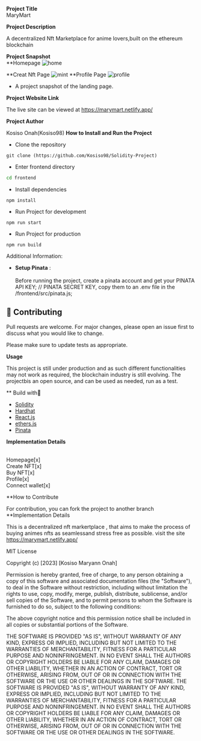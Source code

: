
**Project Title**<br/>
MaryMart<br/>

**Project Description**

A decentralized Nft Marketplace for anime lovers,built on the ethereum blockchain<br/>

**Project Snapshot**<br/>
**Homepage
![home](https://user-images.githubusercontent.com/114183913/214615906-afe61fe8-5a0c-4c09-9745-82cd305c8c68.png)

**Creat Nft Page
![mint](https://user-images.githubusercontent.com/114183913/214615999-ce94d152-2cf9-46bf-8470-e7c9c85583e5.png)
**Profile Page
![profile](https://user-images.githubusercontent.com/114183913/214616066-1205d040-4b80-4da4-9c0b-360c27ae211f.png)

- A project snapshot of the landing page.

**Project Website Link**

The live site can be viewed at https://marymart.netlify.app/

**Project Author**

Kosiso Onah(Kosiso98)
****How to Install and Run the Project****
- Clone the repository
```git
git clone (https://github.com/Kosiso98/Solidity-Project)
```
* Enter frontend directory
```bash
cd frontend
```
* Install dependencies
```npm
npm install
```
* Run Project for development
```npm
npm run start
```
* Run Project for production
```npm
npm run build

```

Additional Information:

* __Setup Pinata__ : <br><br>
Before running the project, create a pinata account and get your  PINATA API KEY;
// PINATA SECRET KEY, copy them to an .env file in the /frontend/src/pinata.js;

## :handshake: Contributing

Pull requests are welcome. For major changes, please open an issue first
to discuss what you would like to change.

Please make sure to update tests as appropriate.

**Usage**

 This project is still under production and as such different functionalities may not work as required, the blockchain industry is still evolving.
 The projectbis an open source, and can be used as needed, run as a test.

** Build with🚀
* [Solidity](https://docs.soliditylang.org/)
* [Hardhat](https://hardhat.org/getting-started/)
* [React.js](https://reactjs.org/)
* [ethers.js](https://docs.ethers.io/v5/)
* [Pinata](https://www.pinata.cloud/)


**Implementation Details**

<br/>Homepage[x]
<br/>Create NFT[x]
<br/>Buy NFT[x]
<br/>Profile[x]
<br>Connect wallet[x]


**How to Contribute

For contribution, you can fork the project to another branch
**Implementation Details

This is a decentralized nft markertplace , that aims to make the process of buying animes nfts as seamlessand stress free as possible.
visit the site https://marymart.netlify.app/ 



MIT License

Copyright (c) [2023] [Kosiso Maryann Onah]

Permission is hereby granted, free of charge, to any person obtaining a copy
of this software and associated documentation files (the "Software"), to deal
in the Software without restriction, including without limitation the rights
to use, copy, modify, merge, publish, distribute, sublicense, and/or sell
copies of the Software, and to permit persons to whom the Software is
furnished to do so, subject to the following conditions:

The above copyright notice and this permission notice shall be included in all
copies or substantial portions of the Software.

THE SOFTWARE IS PROVIDED "AS IS", WITHOUT WARRANTY OF ANY KIND, EXPRESS OR
IMPLIED, INCLUDING BUT NOT LIMITED TO THE WARRANTIES OF MERCHANTABILITY,
FITNESS FOR A PARTICULAR PURPOSE AND NONINFRINGEMENT. IN NO EVENT SHALL THE
AUTHORS OR COPYRIGHT HOLDERS BE LIABLE FOR ANY CLAIM, DAMAGES OR OTHER
LIABILITY, WHETHER IN AN ACTION OF CONTRACT, TORT OR OTHERWISE, ARISING FROM,
OUT OF OR IN CONNECTION WITH THE SOFTWARE OR THE USE OR OTHER DEALINGS IN THE
SOFTWARE.
THE SOFTWARE IS PROVIDED "AS IS", WITHOUT WARRANTY OF ANY KIND, EXPRESS OR IMPLIED, INCLUDING BUT NOT LIMITED TO THE WARRANTIES OF MERCHANTABILITY, FITNESS FOR A PARTICULAR PURPOSE AND NONINFRINGEMENT. IN NO EVENT SHALL THE AUTHORS OR COPYRIGHT HOLDERS BE LIABLE FOR ANY CLAIM, DAMAGES OR OTHER LIABILITY, WHETHER IN AN ACTION OF CONTRACT, TORT OR OTHERWISE, ARISING FROM, OUT OF OR IN CONNECTION WITH THE SOFTWARE OR THE USE OR OTHER DEALINGS IN THE SOFTWARE.

